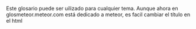 Este glosario puede ser uilizado para cualquier tema. Aunque ahora en glosmeteor.meteor.com está dedicado a meteor, es facil cambiar el título en el html
